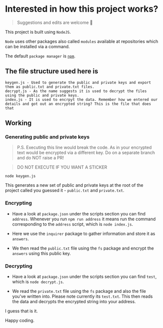 # Interested in how this project works?

> Suggestions and edits are welcome 👻

This project is built using `NodeJS`.

`Node` uses other packages also called `modules` available at repositories which can be installed via a command.

The default `package manager` is [`npm`](https://npmjs.com).

## The file structure used here is

```
keygen.js - Used to generate the public and private keys and export them as public.txt and private.txt files.
decrypt.js - As the name suggests it is used to decrypt the files using the public and private keys.
index.js - It is used to encrpyt the data. Remember how we entered our details and got out an encrypted string? This is the file that does that
```

## Working

### Generating public and private keys

> P.S. Executing this line would break the code. As in your encrypted text would be encrypted via a different key. Do on a separate branch and do NOT raise a PR!

> DO NOT EXECUTE IF YOU WANT A STICKER

`node keygen.js` 

This generates a new set of public and private keys at the root of the project called you guessed it - `public.txt` and `private.txt`.

### Encrypting

+ Have a look at `package.json` under the scripts section you can find `address`. Whenever you run `npm run address` it means run the command corresponding to the `address` script, which is `node index.js`.

+ Here we use the `inquirer` package to gather information and store it as `answers`.
+ We then read the `public.txt` file using the `fs` package and encrypt the `answers` using this public key.


### Decrypting

+ Have a look at `package.json` under the scripts section you can find `test`, which is `node decrypt.js`.

+ We read the `private.txt` file using the `fs` package and also the file you've written into. Please note currently its `test.txt`. This then reads the data and decrypts the encrypted string into your address.

I guess that is it.

Happy coding.